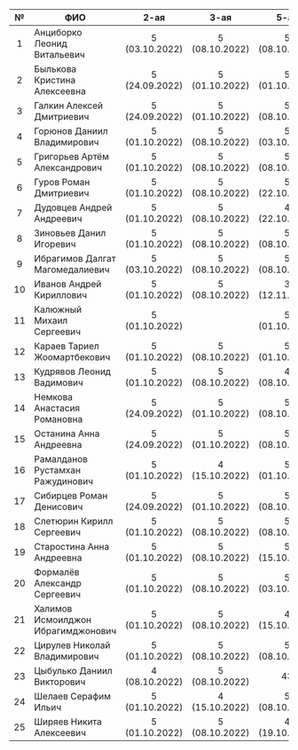 | №   | ФИО                                | 2-ая           | 3-ая           | 5-ая           | 6-ая           | 7-ая           | 8-ая           | 9-ая           | 10-ая          | 11-ая          | 12-ая          | 13-ая          | 14-ая          | 15-ая          | карма |
| :-: | ---------------------------------- | :------------: | :------------: | :------------: | :------------: | :------------: | :------------: | :------------: | :------------: | :------------: | :------------: | :------------: | :------------: | :------------: |:----: |
| 1   | Анциборко Леонид Витальевич        | 5 (03.10.2022) | 5 (08.10.2022) | 5 (08.10.2022) | 5 (19.10.2022) | 5 (22.10.2022) | 4 (12.11.2022) | 5 (17.11.2022) |                | 4 (03.12.2022) | 1              | 4 (03.12.2022) | 1              | 1              | 0.3   |
| 2   | Былькова Кристина Алексеевна       | 5 (24.09.2022) | 5 (01.10.2022) | 5 (01.10.2022) | 5 (08.10.2022) | 5 (15.10.2022) | 5 (22.10.2022) | 5 (22.10.2022) | 5 (29.10.2022) | 5 (12.11.2022) | 5 (29.10.2022) | 5 (26.11.2022) | 5 (26.11.2022) | 5 (08.12.2022) | 2.6   |
| 3   | Галкин Алексей Дмитриевич          | 5 (24.09.2022) | 5 (01.10.2022) | 5 (08.10.2022) | 5 (15.10.2022) | 5 (29.10.2022) | 5 (29.10.2022) | 5 (12.11.2022) | 5 (12.11.2022) | 5 (19.11.2022) | 5 (19.11.2022) | 5 (03.12.2022) | 3              | 5 (08.12.2022) | 0.4   |
| 4   | Горюнов Даниил Владимирович        | 5 (01.10.2022) | 5 (08.10.2022) | 5 (03.10.2022) | 5 (19.10.2022) | 5 (19.10.2022) | 5 (12.11.2022) | 5 (12.11.2022) |                | 5 (03.12.2022) | 5 (12.11.2022) | 4              | 4              | 4              | 1.1   |
| 5   | Григорьев Артём Александрович      | 5 (01.10.2022) | 5 (08.10.2022) | 5 (08.10.2022) | 5 (15.10.2022) | 5 (19.10.2022) | 5 (29.10.2022) | 5              |                | 5              | 5              | 5              | 5              | 5              | 0.9   |
| 6   | Гуров Роман Дмитриевич             | 5 (01.10.2022) | 5 (08.10.2022) | 5 (22.10.2022) | 5              | 5 (29.10.2022) | 5 (29.10.2022) | 5 (12.11.2022) | 5 (17.11.2022) | 5 (12.11.2022) | 5 (19.11.2022) | 5 (03.12.2022) | 6              | 6              | 1.6   |
| 7   | Дудовцев Андрей Андреевич          | 5 (01.10.2022) | 5 (08.10.2022) | 4 (22.10.2022) | 6              | 5 (29.10.2022) |                | 7              |                | 7              | 7              | 7              | 7              | 7              |       |
| 8   | Зиновьев Данил Игоревич            | 5 (01.10.2022) | 5 (08.10.2022) | 5 (08.10.2022) | 5 (22.10.2022) | 4 (09.11.2022) | 4 (19.11.2022) | 4 (19.11.2022) | 4 (03.12.2022) | 5 (26.11.2022) | 5 (26.11.2022) | 4 (17.12.2022) | 5 (17.12.2022) | 8              | 0.1   |
| 9   | Ибрагимов Далгат Магомедалиевич    | 5 (03.10.2022) | 5 (08.10.2022) | 5 (08.10.2022) | 5 (19.10.2022) | 5 (22.10.2022) | 5 (17.11.2022) | 5 (19.11.2022) | 5 (26.11.2022) | 5 (26.11.2022) | 5 (03.12.2022) | 5 (03.12.2022) | 5 (03.12.2022) | 5 (06.12.2022) | 2.6   |
| 10  | Иванов Андрей Кириллович           | 5 (01.10.2022) | 5 (08.10.2022) | 3 (12.11.2022) | 4 (19.11.2022) | 5 (29.10.2022) | 4 (19.11.2022) | 10             |                | 10             | 3 (08.12.2022) | 10             | 10             | 10             | 0.3   |
| 11  | Калюжный Михаил Сергеевич          | 5 (01.10.2022) |                | 5 (01.10.2022) | 5 (29.10.2022) | 5 (22.10.2022) |                | 11             |                | 5 (08.12.2022) | 4 (08.12.2022) | 11             | 11             | 11             | 0.2   |
| 12  | Караев Тариел Жоомартбекович       | 5 (01.10.2022) | 5 (08.10.2022) | 5 (01.10.2022) | 5 (15.10.2022) | 5 (22.10.2022) | 5 (29.10.2022) | 5 (12.11.2022) | 4 (26.11.2022) | 5 (26.11.2022) | 5 (26.11.2022) | 5 (10.12.2022) | 5 (10.12.2022) | 5 (10.12.2022) | 1.2   |
| 13  | Кудрявов Леонид Вадимович          | 5 (01.10.2022) | 5 (08.10.2022) | 4 (08.10.2022) | 19             | 4 (29.10.2022) | 3 (10.12.2022) | 13             |                | 13             | 13             | 13             | 13             | 13             |       |
| 14  | Немкова Анастасия Романовна        | 5 (24.09.2022) | 5 (01.10.2022) | 5 (08.10.2022) | 5 (08.10.2022) | 5 (15.10.2022) | 5 (22.10.2022) | 5 (29.10.2022) | 5 (26.11.2022) | 5 (26.11.2022) | 5 (26.11.2022) | 4 (17.12.2022) | 5 (17.12.2022) | 5 (26.11.2022) | 0.9   |
| 15  | Останина Анна Андреевна            | 5 (24.09.2022) | 5 (01.10.2022) | 5 (08.10.2022) | 5 (22.10.2022) | 5 (22.10.2022) | 5 (29.10.2022) | 5 (12.11.2022) | 5 (12.11.2022) | 5 (17.11.2022) | 5 (03.12.2022) | 5 (10.12.2022) | 15             | 15             | 0.3   |
| 16  | Рамалданов Рустамхан Ражудинович   | 5 (01.10.2022) | 4 (15.10.2022) | 5 (01.10.2022) | 5 (22.10.2022) | 5 (22.10.2022) | 5 (12.11.2022) | 4 (03.12.2022) |                | 4 (03.12.2022) | 17             | 5 (09.12.2022) | 5 (12.12.2022) | 5 (14.12.2022) | 1.0   |
| 17  | Сибирцев Роман Денисович           | 5 (24.09.2022) | 5 (01.10.2022) | 5 (08.10.2022) | 5 (15.10.2022) | 5 (22.10.2022) | 5 (29.10.2022) | 5 (29.10.2022) | 5 (17.11.2022) | 5 (19.11.2022) | 4 (08.12.2022) | 5 (08.12.2022) | 17             | 17             | 2.3   |
| 18  | Слетюрин Кирилл Сергеевич          | 5 (01.10.2022) | 5 (08.10.2022) | 5 (08.10.2022) | 5 (15.10.2022) | 5 (22.10.2022) | 4 (26.11.2022) | 4 (26.11.2022) | 4 (03.12.2022) | 4 (03.12.2022) | 4 (03.12.2022) | 18             | 18             | 18             |       |
| 19  | Старостина Анна Андреевна          | 5 (01.10.2022) | 5 (08.10.2022) | 5 (15.10.2022) | 5 (22.10.2022) | 5 (22.10.2022) | 5 (19.11.2022) | 5 (19.11.2022) | 5 (19.11.2022) | 5 (26.11.2022) | 5 (03.12.2022) | 19             | 19             | 19             |       |
| 20  | Формалёв Александр Сергеевич       | 5 (01.10.2022) | 5 (08.10.2022) | 5 (03.10.2022) | 5 (22.10.2022) | 5 (22.10.2022) | 5 (26.11.2022) | 5 (26.11.2022) | 5 (26.11.2022) | 5 (26.11.2022) | 5 (26.11.2022) | 5 (10.12.2022) | 5 (03.12.2022) | 5 (10.12.2022) | 1.1   |
| 21  | Халимов Исмоилджон Ибрагимджонович | 5 (01.10.2022) | 5 (08.10.2022) | 4 (15.10.2022) | 5 (22.10.2022) | 5 (22.10.2022) | 3 (10.12.2022) | 3 (10.12.2022) | 3 (10.12.2022) | 3 (10.12.2022) | 3 (10.12.2022) | 21             | 21             | 21             |       |
| 22  | Цирулев Николай Владимирович       | 5 (01.10.2022) | 5 (08.10.2022) | 5 (08.10.2022) | 5 (15.10.2022) | 5 (22.10.2022) | 5 (19.11.2022) | 5 (19.11.2022) | 4 (26.11.2022) | 4 (03.12.2022) | 5 (03.12.2022) | 4 (10.12.2022) | 22             | 22             |       |
| 23  | Цыбулько Даниил Викторович         | 4 (08.10.2022) | 5 (08.10.2022) | 43             | 33             | 27             |                | 23             |                | 25             | 25             | 23             | 23             | 23             |       |
| 24  | Шелаев Серафим Ильич               | 5 (01.10.2022) | 4 (15.10.2022) | 5 (08.10.2022) | 5 (22.10.2022) | 4 (29.10.2022) | 5 (17.11.2022) | 5 (03.12.2022) | 4 (03.12.2022) | 3 (10.12.2022) | 4 (08.12.2022) | 4 (17.12.2022) | 5 (17.12.2022) | 24             |       |
| 25  | Ширяев Никита Алексеевич           | 5 (01.10.2022) | 5 (08.10.2022) | 4 (19.10.2022) | 5 (09.11.2022) | 4 (09.11.2022) | 5 (12.11.2022) | 4 (12.11.2022) | 5 (17.11.2022) | 27             | 4 (08.12.2022) | 4 (10.12.2022) | 25             | 25             | 0.6   |
